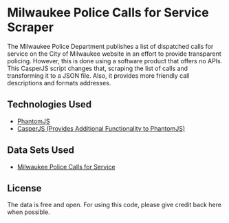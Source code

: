 Milwaukee Police Calls for Service Scraper
===========================
The Milwaukee Police Department publishes a list of dispatched calls for service on the City of Milwaukee website in an effort to provide transparent policing. However, this is done using a software product that offers no APIs. This CasperJS script changes that, scraping the list of calls and transforming it to a JSON file. Also, it provides more friendly call descriptions and formats addresses.

Technologies Used
-----------------
 - [PhantomJS](http://phantomjs.org/ "PhantomJS")
 - [CasperJS (Provides Additional Functionality to PhantomJS)](http://casperjs.org/ "CasperJS")

Data Sets Used
---------
 - [Milwaukee Police Calls for Service](http://itmdapps.milwaukee.gov/MPDCallData/currentCADCalls/callsService.faces "Milwaukee Police Calls for Service")

License
---------
The data is free and open. For using this code, please give credit back here when possible.